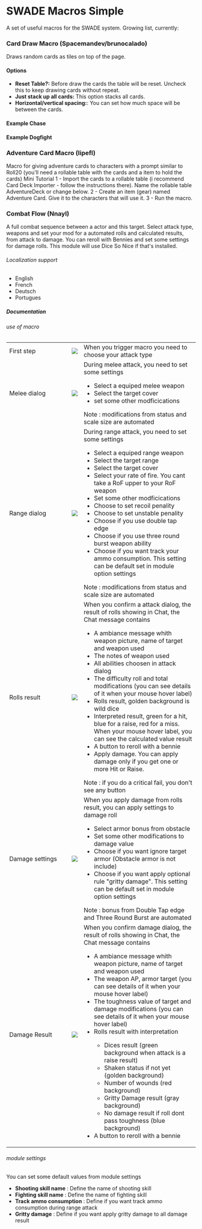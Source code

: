 # SWADE Macros Simple
A set of useful macros for the SWADE system. Growing list, currently:
### Card Draw Macro (Spacemandev/brunocalado)
Draws random cards as tiles on top of the page.

#### Options
-  **Reset Table?:** Before draw the cards the table will be reset. Uncheck this to keep drawing cards without repeat.
- **Just stack up all cards:** This option stacks all cards.
- **Horizontal/vertical spacing:**: You can set how much space will be between the cards.

#### Example Chase

#### Example Dogfight


### Adventure Card Macro (lipefl)
Macro for giving adventure cards to characters with a prompt similar to Roll20 (you'll need a rollable table with the cards and a item to hold the cards)
Mini Tutorial
1 - Import the cards to a rollable table (i recommend Card Deck Importer - follow the instructions there). Name the rollable table AdventureDeck or change below.
2 - Create an item (gear) named Adventure Card. Give it to the characters that will use it.
3 - Run the macro.

### Combat Flow (Nnayl)
A full combat sequence between a actor and this target. Select attack type, weapons and set your mod for a automated rolls and calculated results, from attack to damage. You can reroll with Bennies and set some settings for damage rolls. This module will use Dice So Nice if that's installed.

###### Localization support
- English
- French
- Deutsch
- Portugues
##### Documentation
###### use of macro
<table>
    <tr style="border: none;">
    	<td style="border: none; width: 150px">First step</td>
        <td style="border: none"><img src="https://i.ibb.co/ynVv7DW/step-1.jpg"/></td>
        <td style="border: none">
        	When you trigger macro you need to choose your attack type
        </td>
    </tr>
    <tr style="border: none;">
    	<td style="border: none; width: 150px">Melee dialog</td>
        <td style="border: none"><img src="https://i.ibb.co/0fhhX79/step-2-a.jpg"/></td>
        <td style="border: none">
        	During melee attack, you need to set some settings <br>
            <ul>
            <li>Select a equiped melee weapon</li>
            <li>Select the target cover</li>
            <li>set some other modficications</li>
            </ul>
            Note : modifications from status and scale size are automated
        </td>
    </tr>
     <tr style="border: none;">
    	<td style="border: none; width: 150px">Range dialog</td>
        <td style="border: none"><img src="https://i.ibb.co/WDm72Nz/step-2-b.jpg"/></td>
        <td style="border: none">
        	During range attack, you need to set some settings <br>
            <ul>
            <li>Select a equiped range weapon</li>
            <li>Select the target range</li>
            <li>Select the target cover</li>
            <li>Select your rate of fire. You cant take a RoF upper to your RoF weapon</li>
            <li>Set some other modficications</li>
            <li>Choose to set recoil penality</li>
            <li>Choose to set unstable penality</li>
            <li>Choose if you use double tap edge</li>
            <li>Choose if you use three round burst weapon ability</li>
            <li>Choose if you want track your ammo consumption. This setting can be default set in module option settings</li>
            </ul>
            Note : modifications from status and scale size are automated
        </td>
    </tr>
    <tr style="border: none;">
    	<td style="border: none; width: 150px">Rolls result</td>
        <td style="border: none"><img src="https://i.ibb.co/kSmf3vJ/step-3.jpg"/></td>
        <td style="border: none">
        	When you confirm a attack dialog, the result of rolls showing in Chat, the Chat message contains
            <ul>
            <li>A ambiance message whith weapon picture, name of target and weapon used</li>
            <li>The notes of weapon used</li>
            <li>All abilities choosen in attack dialog</li>
            <li>The difficulty roll and total modifications (you can see details of it when your mouse hover label)</li>
            <li>Rolls result, golden background is wild dice</li>
            <li>Interpreted result, green for a hit, blue for a raise, red for a miss. When your mouse hover label, you can see the calculated value result</li>
            <li>A button to reroll with a bennie</li>
            <li>Apply damage. You can apply damage only if you get one or more Hit or Raise.</li>
            </ul>
                Note : if you do a critical fail, you don't see any button
        </td>
    </tr>
     <tr style="border: none;">
    	<td style="border: none; width: 150px">Damage settings</td>
        <td style="border: none"><img src="https://i.ibb.co/tp6h7QT/step-4.jpg"/></td>
        <td style="border: none">
        	When you apply damage from rolls result, you can apply settings to damage roll<br>
            <ul>
            <li>Select armor bonus from obstacle</li>
            <li>Set some other modifications to damage value</li>
            <li>Choose if you want ignore target armor (Obstacle armor is not include)</li>
            <li>Choose if you want apply optional rule "gritty damage". This setting can be default set in module option settings</li>
            </ul>
            Note : bonus from Double Tap edge and Three Round Burst are automated
        </td>
    </tr>
         <tr style="border: none;">
    	<td style="border: none; width: 150px">Damage Result</td>
        <td style="border: none"><img src="https://i.ibb.co/0QXkRmx/step-5.jpg"/></td>
        <td style="border: none">
        	When you confirm damage dialog, the result of rolls showing in Chat, the Chat message contains
            <ul>
            <li>A ambiance message whith weapon picture, name of target and weapon used</li>
            <li>The weapon AP, armor target (you can see details of it when your mouse hover label)</li>
            <li>The toughness value of target and damage modifications (you can see details of it when your mouse hover label)</li>
            <li>Rolls result with interpretation</li>
            <ul>
            <li>Dices result (green background when attack is a raise result)</li>
            <li>Shaken status if not yet (golden background)</li>
            <li>Number of wounds (red background)</li>
            <li>Gritty Damage result (gray background)</li>
            <li>No damage result if roll dont pass toughness (blue background)</li>
            </ul>
            <li>A button to reroll with a bennie</li>
            </ul>
        </td>
    </tr>
</table>

###### module settings
You can set some default values from module settings
- **Shooting skill name** : Define the name of shooting skill
- **Fighting skill name** : Define the name of fighting skill
- **Track ammo consumption** : Define if you want track ammo consumption during range attack
- **Gritty damage** : Define if you want apply gritty damage to all damage result
